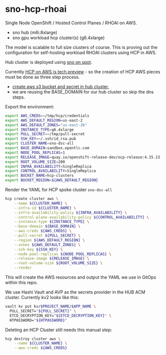 # sno-hcp-rhoai

Single Node OpenShift / Hosted Control Planes / RHOAI on AWS.

- sno hub (m6i.8xlarge)
- sno gpu workload hcp cluster(s) (g6.4xlarge)

The model is scalable to full size clusters of course. This is proving out the configuration for self-hosting workload RHOAI clusters using HCP in AWS.

Hub cluster is deployed using [sno on spot](https://github.com/eformat/sno-for-100).

Currently [HCP on AWS is tech.preview](https://access.redhat.com/documentation/en-us/red_hat_advanced_cluster_management_for_kubernetes/2.10/html-single/clusters/index#hosting-service-cluster-configure-aws) - so the creation of HCP AWS  pieces must be done as three step process.

- [create aws s3 bucket and secret in hub cluster.](https://access.redhat.com/documentation/en-us/red_hat_advanced_cluster_management_for_kubernetes/2.10/html-single/clusters/index#hosted-create-aws-secret)
- we are reusing the BASE_DOMAIN for our hub cluster so skip the dns steps.

Export the environment:

```bash
export AWS_CREDS=~/tmp/hcp/credentials
export AWS_DEFAULT_REGION=us-east-2
export AWS_DEFAULT_ZONES="us-east-2b"
export INSTANCE_TYPE=g6.4xlarge
export PULL_SECRET=~/tmp/pull-secret
export SSH_KEY=~/.ssh/id_rsa.pub
export CLUSTER_NAME=sno-dsc-all
export BASE_DOMAIN=sandbox.opentlc.com
export NODE_POOL_REPLICAS=1
export RELEASE_IMAGE=quay.io/openshift-release-dev/ocp-release:4.15.13-multi
export ROOT_VOLUME_SIZE=200
export INFRA_AVAILABILITY=SingleReplica
export CONTROL_AVAILABILITY=SingleReplica
export BUCKET_NAME=hcp-clusters
export BUCKET_REGION=${AWS_DEFAULT_REGION}
```

Render the YAML for HCP spoke cluster `sno-dsc-all`

```bash
hcp create cluster aws \
    --name ${CLUSTER_NAME} \
    --infra-id ${CLUSTER_NAME} \
    --infra-availability-policy ${INFRA_AVAILABILITY} \
    --control-plane-availability-policy ${CONTROL_AVAILABILITY} \
    --instance-type ${INSTANCE_TYPE} \
    --base-domain ${BASE_DOMAIN} \
    --aws-creds ${AWS_CREDS} \
    --pull-secret ${PULL_SECRET} \
    --region ${AWS_DEFAULT_REGION} \
    --zones ${AWS_DEFAULT_ZONES} \
    --ssh-key ${SSH_KEY} \
    --node-pool-replicas ${NODE_POOL_REPLICAS} \
    --release-image ${RELEASE_IMAGE} \
    --root-volume-size ${ROOT_VOLUME_SIZE} \
    --render
```

This will create the AWS resources and output the YAML we use in GitOps within this repo.

We use Hashi Vault and AVP as the secrets provider in the HUB ACM cluster. Currently kv2 looks like this:

```bash
vault kv put kv/$PROJECT_NAME/$APP_NAME \
  PULL_SECRET="${PULL_SECRET}" \
  ETCD_DECRYPTION_KEY="${ETCD_DECRYPTION_KEY}" \
  HTPASSWORD="${HTPASSWORD}"
```

Deleting an HCP Cluster still needs this manual step:

```bash
hcp destroy cluster aws \
    --name ${CLUSTER_NAME} \
    --aws-creds ${AWS_CREDS}
```
